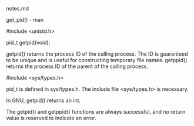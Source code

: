 notes.md

get_pid() - man

#include <unistd.h>

pid_t	getpid(void);

getpid() returns the process ID of the calling process.  The ID is guaranteed to be unique and is useful for constructing temporary file names.
getppid() returns the process ID of the parent of the calling process.

#include <sys/types.h>

pid_t is defined in sys/types.h. The include file <sys/types.h> is necessary.

In GNU, getpid() returns an int.

The getpid() and getppid() functions are always successful, and no return value is reserved to indicate an error.

